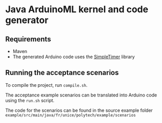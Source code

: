 # Java ArduinoML kernel and code generator

## Requirements
- Maven
- The generated Arduino code uses the [SimpleTimer](https://playground.arduino.cc/Code/SimpleTimer) library

## Running the acceptance scenarios

To compile the project, run `compile.sh`.

The acceptance example scenarios can be translated into Arduino code using the `run.sh` script.

The code for the scenarios can be found in the source example folder `example/src/main/java/fr/unice/polytech/example/scenarios`
